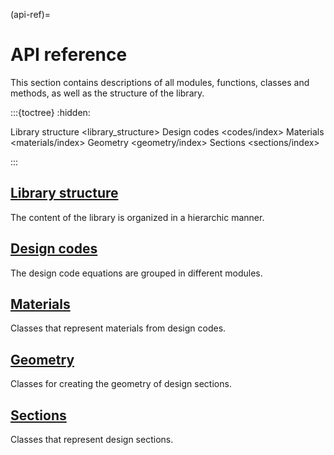 (api-ref)=
# API reference

This section contains descriptions of all modules, functions, classes and methods, as well as the structure of the library.

:::{toctree}
:hidden:

Library structure <library_structure>
Design codes <codes/index>
Materials <materials/index>
Geometry <geometry/index>
Sections <sections/index>

:::

## [Library structure](api-structure)

The content of the library is organized in a hierarchic manner.

## [Design codes](api-design-codes)

The design code equations are grouped in different modules.

## [Materials](api-materials)

Classes that represent materials from design codes.

## [Geometry](api-geometry)

Classes for creating the geometry of design sections.

## [Sections](api-sections)

Classes that represent design sections.
